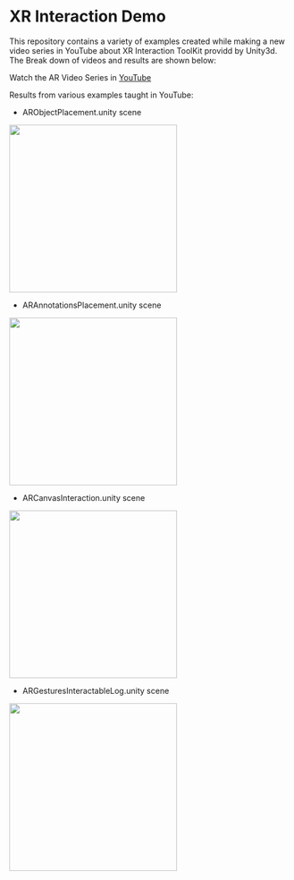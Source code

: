 # XR Interaction Demo
This repository contains a variety of examples created while making a new video series in YouTube about XR Interaction ToolKit providd by Unity3d. The Break down of videos and results are shown below:

Watch the AR Video Series in [YouTube](https://www.youtube.com/playlist?list=PLQMQNmwN3Fvx2d7uNxMkVOs1aUV-vxrlf)

Results from various examples taught in YouTube:

- ARObjectPlacement.unity scene

<img src="https://github.com/dilmerv/XRInteractionDemo/blob/master/docs/images/arobjectplacement.gif" width="300">

- ARAnnotationsPlacement.unity scene

<img src="https://github.com/dilmerv/XRInteractionDemo/blob/master/docs/images/arannotationsplacement.gif" width="300">

- ARCanvasInteraction.unity scene

<img src="https://github.com/dilmerv/XRInteractionDemo/blob/master/docs/images/arcanvasinteraction.gif" width="300">

- ARGesturesInteractableLog.unity scene

<img src="https://github.com/dilmerv/XRInteractionDemo/blob/master/docs/images/argesturesinteractablelog.gif" width="300">